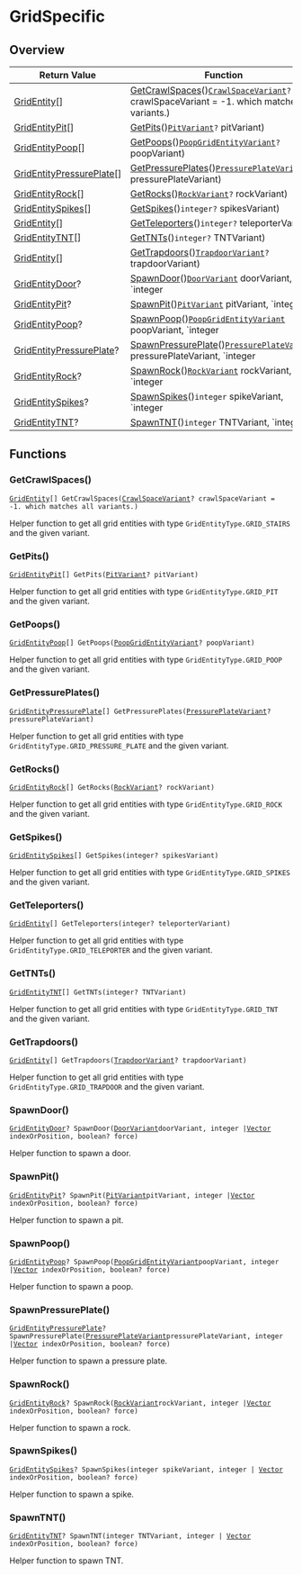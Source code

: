 # GridSpecific

## Overview

| Return Value | Function |
| - | - |
| [GridEntity](https://wofsauge.github.io/IsaacDocs/rep/GridEntity.html)\[] | [GetCrawlSpaces](gridspecific.md#getcrawlspaces)()[`CrawlSpaceVariant`](../custom-enums/crawlspacevariant.md)`?` crawlSpaceVariant =  -1. which matches all variants.) |
| [GridEntityPit](https://wofsauge.github.io/IsaacDocs/rep/GridEntityPit.html)\[] | [GetPits](gridspecific.md#getpits)()[`PitVariant`](../custom-enums/pitvariant.md)`?` pitVariant) |
| [GridEntityPoop](https://wofsauge.github.io/IsaacDocs/rep/GridEntityPoop.html)\[] | [GetPoops](gridspecific.md#getpoops)()[`PoopGridEntityVariant`](../custom-enums/poopgridentityvariant.md)`?` poopVariant) |
| [GridEntityPressurePlate](https://wofsauge.github.io/IsaacDocs/rep/GridEntityPressurePlate.html)\[] | [GetPressurePlates](gridspecific.md#getpressureplates)()[`PressurePlateVariant`](../custom-enums/pressureplatevariant.md)`?` pressurePlateVariant) |
| [GridEntityRock](https://wofsauge.github.io/IsaacDocs/rep/GridEntityRock.html)\[] | [GetRocks](gridspecific.md#getrocks)()[`RockVariant`](../custom-enums/rockvariant.md)`?` rockVariant) |
| [GridEntitySpikes](https://wofsauge.github.io/IsaacDocs/rep/GridEntitySpikes.html)\[] | [GetSpikes](gridspecific.md#getspikes)()`integer?` spikesVariant) |
| [GridEntity](https://wofsauge.github.io/IsaacDocs/rep/GridEntity.html)\[] | [GetTeleporters](gridspecific.md#getteleporters)()`integer?` teleporterVariant) |
| [GridEntityTNT](https://wofsauge.github.io/IsaacDocs/rep/GridEntityTNT.html)\[] | [GetTNTs](gridspecific.md#gettnts)()`integer?` TNTVariant) |
| [GridEntity](https://wofsauge.github.io/IsaacDocs/rep/GridEntity.html)\[] | [GetTrapdoors](gridspecific.md#gettrapdoors)()[`TrapdoorVariant`](../custom-enums/trapdoorvariant.md)`?` trapdoorVariant) |
| [GridEntityDoor](https://wofsauge.github.io/IsaacDocs/rep/GridEntityDoor.html)? | [SpawnDoor](gridspecific.md#spawndoor)()[`DoorVariant`](https://wofsauge.github.io/IsaacDocs/rep/enums/DoorVariant.html) doorVariant, `integer | `[`Vector`](https://wofsauge.github.io/IsaacDocs/rep/Vector.html) indexOrPosition, `boolean?` force) |
| [GridEntityPit](https://wofsauge.github.io/IsaacDocs/rep/GridEntityPit.html)? | [SpawnPit](gridspecific.md#spawnpit)()[`PitVariant`](../custom-enums/pitvariant.md) pitVariant, `integer | `[`Vector`](https://wofsauge.github.io/IsaacDocs/rep/Vector.html) indexOrPosition, `boolean?` force) |
| [GridEntityPoop](https://wofsauge.github.io/IsaacDocs/rep/GridEntityPoop.html)? | [SpawnPoop](gridspecific.md#spawnpoop)()[`PoopGridEntityVariant`](../custom-enums/poopgridentityvariant.md) poopVariant, `integer | `[`Vector`](https://wofsauge.github.io/IsaacDocs/rep/Vector.html) indexOrPosition, `boolean?` force) |
| [GridEntityPressurePlate](https://wofsauge.github.io/IsaacDocs/rep/GridEntityPressurePlate.html)? | [SpawnPressurePlate](gridspecific.md#spawnpressureplate)()[`PressurePlateVariant`](../custom-enums/pressureplatevariant.md) pressurePlateVariant, `integer | `[`Vector`](https://wofsauge.github.io/IsaacDocs/rep/Vector.html) indexOrPosition, `boolean?` force) |
| [GridEntityRock](https://wofsauge.github.io/IsaacDocs/rep/GridEntityRock.html)? | [SpawnRock](gridspecific.md#spawnrock)()[`RockVariant`](../custom-enums/rockvariant.md) rockVariant, `integer | `[`Vector`](https://wofsauge.github.io/IsaacDocs/rep/Vector.html) indexOrPosition, `boolean?` force) |
| [GridEntitySpikes](https://wofsauge.github.io/IsaacDocs/rep/GridEntitySpikes.html)? | [SpawnSpikes](gridspecific.md#spawnspikes)()`integer` spikeVariant, `integer | `[`Vector`](https://wofsauge.github.io/IsaacDocs/rep/Vector.html) indexOrPosition, `boolean?` force) |
| [GridEntityTNT](https://wofsauge.github.io/IsaacDocs/rep/GridEntityTNT.html)? | [SpawnTNT](gridspecific.md#spawntnt)()`integer` TNTVariant, `integer | `[`Vector`](https://wofsauge.github.io/IsaacDocs/rep/Vector.html) indexOrPosition, `boolean?` force) |

## Functions

### GetCrawlSpaces()

[`GridEntity`](https://wofsauge.github.io/IsaacDocs/rep/GridEntity.html)`[] GetCrawlSpaces(`[`CrawlSpaceVariant`](../custom-enums/crawlspacevariant.md)`? crawlSpaceVariant =  -1. which matches all variants.)`

Helper function to get all grid entities with type `GridEntityType.GRID_STAIRS` and the given variant. 

### GetPits()

[`GridEntityPit`](https://wofsauge.github.io/IsaacDocs/rep/GridEntityPit.html)`[] GetPits(`[`PitVariant`](../custom-enums/pitvariant.md)`? pitVariant)`

Helper function to get all grid entities with type `GridEntityType.GRID_PIT` and the given variant. 

### GetPoops()

[`GridEntityPoop`](https://wofsauge.github.io/IsaacDocs/rep/GridEntityPoop.html)`[] GetPoops(`[`PoopGridEntityVariant`](../custom-enums/poopgridentityvariant.md)`? poopVariant)`

Helper function to get all grid entities with type `GridEntityType.GRID_POOP` and the given variant. 

### GetPressurePlates()

[`GridEntityPressurePlate`](https://wofsauge.github.io/IsaacDocs/rep/GridEntityPressurePlate.html)`[] GetPressurePlates(`[`PressurePlateVariant`](../custom-enums/pressureplatevariant.md)`? pressurePlateVariant)`

Helper function to get all grid entities with type `GridEntityType.GRID_PRESSURE_PLATE` and the given variant. 

### GetRocks()

[`GridEntityRock`](https://wofsauge.github.io/IsaacDocs/rep/GridEntityRock.html)`[] GetRocks(`[`RockVariant`](../custom-enums/rockvariant.md)`? rockVariant)`

Helper function to get all grid entities with type `GridEntityType.GRID_ROCK` and the given variant. 

### GetSpikes()

[`GridEntitySpikes`](https://wofsauge.github.io/IsaacDocs/rep/GridEntitySpikes.html)`[] GetSpikes(integer? spikesVariant)`

Helper function to get all grid entities with type `GridEntityType.GRID_SPIKES` and the given variant. 

### GetTeleporters()

[`GridEntity`](https://wofsauge.github.io/IsaacDocs/rep/GridEntity.html)`[] GetTeleporters(integer? teleporterVariant)`

Helper function to get all grid entities with type `GridEntityType.GRID_TELEPORTER` and the given variant. 

### GetTNTs()

[`GridEntityTNT`](https://wofsauge.github.io/IsaacDocs/rep/GridEntityTNT.html)`[] GetTNTs(integer? TNTVariant)`

Helper function to get all grid entities with type `GridEntityType.GRID_TNT` and the given variant. 

### GetTrapdoors()

[`GridEntity`](https://wofsauge.github.io/IsaacDocs/rep/GridEntity.html)`[] GetTrapdoors(`[`TrapdoorVariant`](../custom-enums/trapdoorvariant.md)`? trapdoorVariant)`

Helper function to get all grid entities with type `GridEntityType.GRID_TRAPDOOR` and the given variant. 

### SpawnDoor()

[`GridEntityDoor`](https://wofsauge.github.io/IsaacDocs/rep/GridEntityDoor.html)`? SpawnDoor(`[`DoorVariant`](https://wofsauge.github.io/IsaacDocs/rep/enums/DoorVariant.html)` doorVariant, integer | `[`Vector`](https://wofsauge.github.io/IsaacDocs/rep/Vector.html)` indexOrPosition, boolean? force)`

Helper function to spawn a door. 

### SpawnPit()

[`GridEntityPit`](https://wofsauge.github.io/IsaacDocs/rep/GridEntityPit.html)`? SpawnPit(`[`PitVariant`](../custom-enums/pitvariant.md)` pitVariant, integer | `[`Vector`](https://wofsauge.github.io/IsaacDocs/rep/Vector.html)` indexOrPosition, boolean? force)`

Helper function to spawn a pit. 

### SpawnPoop()

[`GridEntityPoop`](https://wofsauge.github.io/IsaacDocs/rep/GridEntityPoop.html)`? SpawnPoop(`[`PoopGridEntityVariant`](../custom-enums/poopgridentityvariant.md)` poopVariant, integer | `[`Vector`](https://wofsauge.github.io/IsaacDocs/rep/Vector.html)` indexOrPosition, boolean? force)`

Helper function to spawn a poop. 

### SpawnPressurePlate()

[`GridEntityPressurePlate`](https://wofsauge.github.io/IsaacDocs/rep/GridEntityPressurePlate.html)`? SpawnPressurePlate(`[`PressurePlateVariant`](../custom-enums/pressureplatevariant.md)` pressurePlateVariant, integer | `[`Vector`](https://wofsauge.github.io/IsaacDocs/rep/Vector.html)` indexOrPosition, boolean? force)`

Helper function to spawn a pressure plate. 

### SpawnRock()

[`GridEntityRock`](https://wofsauge.github.io/IsaacDocs/rep/GridEntityRock.html)`? SpawnRock(`[`RockVariant`](../custom-enums/rockvariant.md)` rockVariant, integer | `[`Vector`](https://wofsauge.github.io/IsaacDocs/rep/Vector.html)` indexOrPosition, boolean? force)`

Helper function to spawn a rock. 

### SpawnSpikes()

[`GridEntitySpikes`](https://wofsauge.github.io/IsaacDocs/rep/GridEntitySpikes.html)`? SpawnSpikes(integer spikeVariant, integer | `[`Vector`](https://wofsauge.github.io/IsaacDocs/rep/Vector.html)` indexOrPosition, boolean? force)`

Helper function to spawn a spike. 

### SpawnTNT()

[`GridEntityTNT`](https://wofsauge.github.io/IsaacDocs/rep/GridEntityTNT.html)`? SpawnTNT(integer TNTVariant, integer | `[`Vector`](https://wofsauge.github.io/IsaacDocs/rep/Vector.html)` indexOrPosition, boolean? force)`

Helper function to spawn TNT. 

